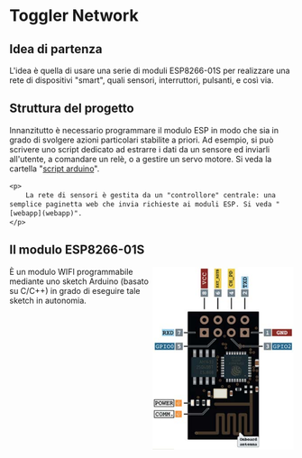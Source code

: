 # Toggler Network

## Idea di partenza
L'idea è quella di usare una serie di moduli ESP8266-01S per realizzare una rete di dispositivi "smart", quali sensori, interruttori, pulsanti, e così via.

## Struttura del progetto

<div>
    <p>
        Innanzitutto è necessario programmare il modulo ESP in modo che sia in grado di svolgere azioni particolari stabilite a priori. Ad esempio, si può scrivere uno script dedicato ad estrarre i dati da un sensore ed inviarli all'utente, a comandare un relè, o a gestire un servo motore. Si veda la cartella "<a href="script arduino">script arduino</a>".
    </p>

    <p>
        La rete di sensori è gestita da un "controllore" centrale: una semplice paginetta web che invia richieste ai moduli ESP. Si veda "[webapp](webapp)".
    </p>
</div>

## Il modulo ESP8266-01S

<img src="img/ESP8266-01S.jpg" align="right" alt="ESP8266" width="250">

È un modulo WIFI programmabile mediante uno sketch Arduino (basato su C/C++) in grado di eseguire tale sketch in autonomia.
